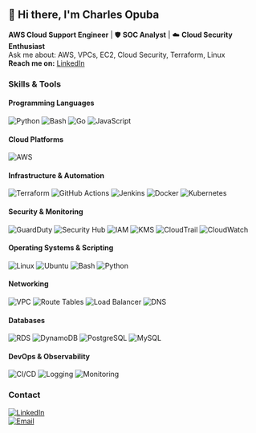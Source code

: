
## 👋 Hi there, I'm Charles Opuba

 **AWS Cloud Support Engineer** | 🛡️ **SOC Analyst** | ☁️ **Cloud Security Enthusiast**   
 Ask me about: AWS, VPCs, EC2, Cloud Security, Terraform, Linux  
 **Reach me on:** [LinkedIn](https://www.linkedin.com/in/charles-opuba-94820574/)

###  Skills & Tools 
#### Programming Languages  
![Python](https://img.shields.io/badge/Python-3776AB?style=for-the-badge&logo=python&logoColor=white)
![Bash](https://img.shields.io/badge/Bash-121011?style=for-the-badge&logo=gnu-bash&logoColor=white)
![Go](https://img.shields.io/badge/Go-00ADD8?style=for-the-badge&logo=go&logoColor=white)
![JavaScript](https://img.shields.io/badge/JavaScript-F7DF1E?style=for-the-badge&logo=javascript&logoColor=black)


####  Cloud Platforms  
![AWS](https://img.shields.io/badge/AWS-232F3E?style=for-the-badge&logo=amazonwebservices&logoColor=white)


#### Infrastructure & Automation  
![Terraform](https://img.shields.io/badge/Terraform-7B42BC?style=for-the-badge&logo=terraform&logoColor=white)
![GitHub Actions](https://img.shields.io/badge/GitHub_Actions-2088FF?style=for-the-badge&logo=githubactions&logoColor=white)
![Jenkins](https://img.shields.io/badge/Jenkins-D24939?style=for-the-badge&logo=jenkins&logoColor=white)
![Docker](https://img.shields.io/badge/Docker-2496ED?style=for-the-badge&logo=docker&logoColor=white)
![Kubernetes](https://img.shields.io/badge/Kubernetes-326CE5?style=for-the-badge&logo=kubernetes&logoColor=white)

####  Security & Monitoring  
![GuardDuty](https://img.shields.io/badge/GuardDuty-FF9900?style=for-the-badge&logo=amazonaws&logoColor=white)
![Security Hub](https://img.shields.io/badge/Security_Hub-232F3E?style=for-the-badge&logo=amazonaws&logoColor=white)
![IAM](https://img.shields.io/badge/IAM-232F3E?style=for-the-badge&logo=amazonaws&logoColor=white)
![KMS](https://img.shields.io/badge/KMS-FF4F00?style=for-the-badge&logo=amazonaws&logoColor=white)
![CloudTrail](https://img.shields.io/badge/CloudTrail-FF9900?style=for-the-badge&logo=amazonaws&logoColor=white)
![CloudWatch](https://img.shields.io/badge/CloudWatch-FF4F00?style=for-the-badge&logo=amazonaws&logoColor=white)

#### Operating Systems & Scripting  
![Linux](https://img.shields.io/badge/Linux-FCC624?style=for-the-badge&logo=linux&logoColor=black)
![Ubuntu](https://img.shields.io/badge/Ubuntu-E95420?style=for-the-badge&logo=ubuntu&logoColor=white)
![Bash](https://img.shields.io/badge/Bash-121011?style=for-the-badge&logo=gnu-bash&logoColor=white)
![Python](https://img.shields.io/badge/Python-3776AB?style=for-the-badge&logo=python&logoColor=white)

####  Networking  
![VPC](https://img.shields.io/badge/VPC-FF9900?style=for-the-badge&logo=amazonaws&logoColor=white)
![Route Tables](https://img.shields.io/badge/Route_Tables-232F3E?style=for-the-badge&logo=amazonaws&logoColor=white)
![Load Balancer](https://img.shields.io/badge/Load_Balancer-FF9900?style=for-the-badge&logo=amazonaws&logoColor=white)
![DNS](https://img.shields.io/badge/DNS-0052CC?style=for-the-badge&logo=cloudflare&logoColor=white)

####  Databases  
![RDS](https://img.shields.io/badge/RDS-527FFF?style=for-the-badge&logo=amazonrds&logoColor=white)
![DynamoDB](https://img.shields.io/badge/DynamoDB-4053D6?style=for-the-badge&logo=amazondynamodb&logoColor=white)
![PostgreSQL](https://img.shields.io/badge/PostgreSQL-336791?style=for-the-badge&logo=postgresql&logoColor=white)
![MySQL](https://img.shields.io/badge/MySQL-4479A1?style=for-the-badge&logo=mysql&logoColor=white)

#### DevOps & Observability  
![CI/CD](https://img.shields.io/badge/CI/CD-2088FF?style=for-the-badge&logo=githubactions&logoColor=white)
![Logging](https://img.shields.io/badge/Logging-FF4F00?style=for-the-badge&logo=amazoncloudwatch&logoColor=white)
![Monitoring](https://img.shields.io/badge/Monitoring-232F3E?style=for-the-badge&logo=prometheus&logoColor=white)




###  Contact

[![LinkedIn](https://img.shields.io/badge/LinkedIn-Connect-blue?logo=linkedin)](https://www.linkedin.com/in/charles-opuba-94820574/)  
[![Email](https://img.shields.io/badge/Email-charles.opuba%40gmail.com-red?logo=gmail&logoColor=white)](mailto:charlesopuba@gmail.com)




